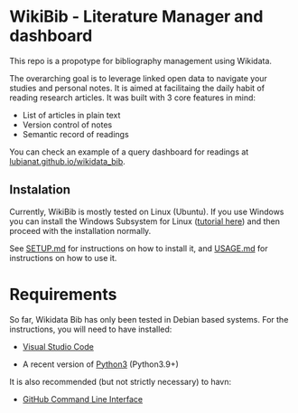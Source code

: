 # WikiBib - Literature Manager and dashboard

This repo is a propotype for bibliography management using Wikidata. 

The overarching goal is to leverage linked open data to navigate your studies and personal notes. 
It is aimed at facilitaing the daily habit of reading research articles. It was built with 3 core features in mind:

- List of articles in plain text
- Version control of notes
- Semantic record of readings

You can check an example of a query dashboard for readings at [lubianat.github.io/wikidata_bib](https://lubianat.github.io/wikidata_bib).


## Instalation

Currently, WikiBib is mostly tested on Linux (Ubuntu). 
If you use Windows you can install the Windows Subsystem for Linux ([tutorial here](https://allthings.how/how-to-use-linux-terminal-in-windows-10/0)) and then proceed with the installation normally. 

See [SETUP.md](./SETUP.md) for instructions on how to install it, and [USAGE.md](./USAGE.md) for instructions on how to use it. 

# Requirements

So far, Wikidata Bib has only been tested in Debian based systems. 
For the instructions, you will need to have installed:

* [Visual Studio Code](https://code.visualstudio.com/)

* A recent version of [Python3](https://www.python.org/downloads/) (Python3.9+)

It is also recommended (but not strictly necessary) to havn:

* [GitHub Command Line Interface](https://cli.github.com/)


